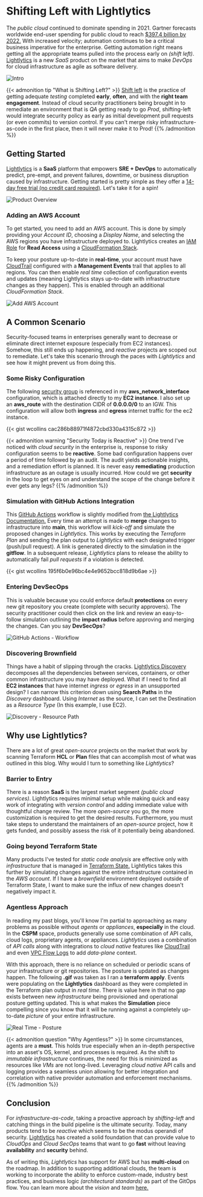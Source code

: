 # Shifting Left with Lightlytics


The _public cloud_ continued to dominate spending in 2021. Gartner forecasts worldwide end-user spending for public cloud to reach [$397.4 billion by 2022.](https://www.gartner.com/en/newsroom/press-releases/2021-04-21-gartner-forecasts-worldwide-public-cloud-end-user-spending-to-grow-23-percent-in-2021) With increased velocity; automation continues to be a critical business imperative for the enterprise. Getting automation right means getting all the appropriate teams pulled into the process early on _(shift left)_. [Lightlytics](https://www.lightlytics.com/) is a new _SaaS_ product on the market that aims to make _DevOps_ for cloud infrastructure as agile as software delivery.

![Intro](intro.png "Intro")

{{< admonition tip "What is Shifting Left?" >}}
[Shift left](https://en.wikipedia.org/wiki/Shift-left_testing) is the practice of getting adequate _testing_ completed **early**, **often**, and with the **right team engagement**. Instead of cloud security practitioners being brought in to remediate an environment that is _QA_ getting ready to go _Prod_, shifting-left would integrate security policy as early as initial development pull requests (or even commits) to version control. If you can't merge risky infrastructure-as-code in the first place, then it will never make it to Prod!
{{% /admonition %}}

## Getting Started
[Lightlytics](https://www.lightlytics.com/) is a **SaaS** platform that empowers **SRE + DevOps** to automatically predict, pre-empt, and prevent failures, downtime, or business disruption caused by infrastructure. Getting started is pretty simple as they offer a [14-day free trial (no credit card required)](https://www.lightlytics.com/signup). Let's take it for a spin!

![Product Overview](product-overview.png "Overview")

### Adding an AWS Account
To get started, you need to add an AWS account. This is done by simply providing your _Account ID_, choosing a _Display Name_, and selecting the AWS regions you have infrastructure deployed to. Lightlytics creates an [IAM Role](https://docs.aws.amazon.com/IAM/latest/UserGuide/id_roles.html) for **Read Access** using a [CloudFormation Stack](https://docs.aws.amazon.com/AWSCloudFormation/latest/UserGuide/stacks.html).

To keep your posture up-to-date in **real-time**, your account must have [CloudTrail](https://docs.aws.amazon.com/awscloudtrail/latest/userguide/cloudtrail-create-a-trail-using-the-console-first-time.html) configured with a **Management Events** trail that applies to all regions. You can then enable _real time_ collection of configuration events and updates (meaning Lightlytics stays up-to-date with infrastructure changes as they happen). This is enabled through an additional _CloudFormation Stack_.

![Add AWS Account](add-account.gif "Account")

## A Common Scenario
Security-focused teams in enterprises generally want to decrease or eliminate direct internet exposure (especially from EC2 instances). Somehow, this still ends up happening, and  _reactive_ projects are scoped out to remediate. Let's take this scenario through the paces with _Lightlytics_ and see how it might prevent us from doing this.

### Some Risky Configuration
The following [security group](https://docs.aws.amazon.com/vpc/latest/userguide/VPC_SecurityGroups.html) is referenced in my **aws_network_interface** configuration, which is attached directly to my **EC2 instance**. I also set up an **aws_route** with the destination CIDR of **0.0.0.0/0** to an IGW. This configuration will allow both **ingress** and **egress** internet traffic for the ec2 instance.

{{< gist wcollins cac286b88971f4872cbd330a4315c872 >}}

{{< admonition warning "Security Today is Reactive" >}}
One trend I've noticed with _cloud security_ in the enterprise is, response to risky configuration seems to be **reactive**. Some bad configuration happens over a period of time followed by an audit. The audit yields actionable insights, and a remediation effort is planned. It is never easy **remediating** production infrastructure as an outage is usually incurred. How could we get **security** in the loop to get eyes on and understand the scope of the change before it ever gets any legs?
{{% /admonition %}}

### Simulation with GitHub Actions Integration
This [GitHub Actions](https://docs.github.com/en/actions) workflow is slightly modified from [the Lightlytics Documentation.](https://docs.lightlytics.com/docs/github-action) Every time an attempt is made to **merge** changes to infrastructure into **main**, this workflow will _kick-off_ and simulate the proposed changes in _Lightlytics_. This works by executing the _Terraform Plan_ and sending the plan output to _Lightlytics_ with each designated trigger (push/pull request). A link is generated directly to the simulation in the **gitflow**. In a subsequent release, _Lightlytics_ plans to release the ability to automatically fail _pull requests_ if a violation is detected.

{{< gist wcollins 195f6b0e96bc4e4e9652bcc818d9b6ae >}}

### Entering DevSecOps
This is valuable because you could enforce default **protections** on every new git repository you create (complete with security approvers). The security practitioner could then click on the link and review an easy-to-follow simulation outlining the **impact radius** before approving and merging the changes. Can you say **DevSecOps**?

![GitHub Actions - Workflow](workflow.gif "Actions")

### Discovering Brownfield
Things have a habit of slipping through the cracks. [Lightlytics Discovery](https://docs.lightlytics.com/docs/discovery-overview) decomposes all the dependencies between services, containers, or other common infrastructure you may have deployed. What if I need to find all **EC2 instances** that have internet _ingress_ or _egress_ in an unsupported design? I can narrow this criterion down using **Search Paths** in the _Discovery_ dashboard. Using _Internet_ as the source, I can set the Destination as a _Resource Type_ (In this example, I use EC2).

![Discovery - Resource Path](resource-path.gif "Discovery")

## Why use Lightlytics?
There are a lot of great _open-source_ projects on the market that work by scanning Terraform **HCL** or **Plan** files that can accomplish most of what was outlined in this blog. Why would I turn to something like _Lightlytics_?

### Barrier to Entry
There is a reason **SaaS** is the largest market segment _(public cloud services)_. Lightlytics requires minimal setup while making quick and easy work of integrating with _version control_ and adding immediate value with thoughtful change review. The more _open-source_ you go, the more customization is required to get the desired results. Furthermore, you must take steps to understand the maintainers of an _open-source_ project, how it gets funded, and possibly assess the risk of it potentially being abandoned.

### Going beyond Terraform State
Many products I've tested for _static code analysis_ are effective only with _infrastructure_ that is managed in [Terraform State.](https://www.terraform.io/language/state) Lightlytics takes this further by simulating changes against the entire infrastructure contained in the _AWS account_. If I have a _brownfield_ environment deployed outside of Terraform State, I want to make sure the influx of new changes doesn't negatively impact it.

### Agentless Approach
In reading my past blogs, you'll know I'm partial to approaching as many problems as possible without _agents_ or _appliances_, **especially** in the cloud. In the **CSPM** space, products generally use some combination of API calls, cloud logs, proprietary agents, or appliances. _Lightlytics_ uses a combination of _API calls_ along with integrations to _cloud native_ features like [CloudTrail](https://docs.aws.amazon.com/awscloudtrail/latest/userguide/cloudtrail-user-guide.html) and even [VPC Flow Logs](https://docs.aws.amazon.com/vpc/latest/userguide/flow-logs.html) to add _data-plane_ context.

With this approach, there is no reliance on scheduled or periodic scans of your infrastructure or git repositories. The posture is updated as changes happen. The following **.gif** was taken as I ran a **terraform apply**. Events were populating on the **Lightlytics** dashboard as they were completed in the Terraform plan output in _real time_. There is value here in that no gap exists between new _infrastructure_ being provisioned and operational posture getting updated. This is what makes the **Simulation** piece compelling since you know that it will be running against a completely up-to-date _picture_ of your entire infrastructure.

![Real Time - Posture](realtime-posture.gif "Posture")

{{< admonition question "Why Agentless?" >}}
In some circumstances, agents are a **must**. This holds true especially when an in-depth perspective into an asset's OS, kernel, and processes is required. As the shift to _immutable infrastructure_ continues, the need for this is minimized as resources like _VMs_ are not long-lived. Leveraging _cloud native_ API calls and logging provides a seamless union allowing for better integration and correlation with native provider automation and enforcement mechanisms.
{{% /admonition %}}

## Conclusion
For _infrastructure-as-code_, taking a proactive approach by _shifting-left_ and catching things in the build pipeline is the ultimate security. Today, many products tend to be _reactive_ which seems to be the modus operandi of security. [Lightlytics](https://www.lightlytics.com/) has created a solid foundation that can provide value to _CloudOps_ and _Cloud SecOps_ teams that want to go **fast** without leaving **availability** and **security** behind.

As of writing this, _Lightlytics_ has support for AWS but has **multi-cloud** on the roadmap. In addition to supporting additional clouds, the team is working to incorporate the ability to enforce custom-made, industry best practices, and business logic _(architectural standards)_ as part of the GitOps flow. You can learn more about the _vision_ and _team_ [here.](https://www.lightlytics.com/about)
